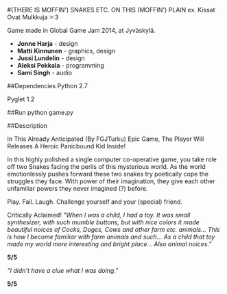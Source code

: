 #(THERE IS MOFFIN') SNAKES ETC. ON THIS (MOFFIN') PLAIN  ex. Kissat Ovat Mulkkuja >:3


Game made in Global Game Jam 2014, at Jyväskylä.

* __Jonne Harja__ - design
* __Matti Kinnunen__ - graphics, design
* __Jussi Lundelin__ - design
* __Aleksi Pekkala__ - programming
* __Sami Singh__ - audio

##Dependencies
Python 2.7

Pyglet 1.2

##Run
python game.py


##Description

In This Already Anticipated (By FGJTurku) Epic Game, The Player Will Releases A Heroic Panicbound Kid Inside! 

In this highly polished a single computer co-operative game, you take role off two Snakes facing the perils of this mysterious world. As the world emotionlessly pushes forward these two snakes try poetically cope the struggles they face. With power of their imagination, they give each other unfamiliar powers they never imagined (?) before.


Play. Fail. Laugh. Challenge yourself and your (special) friend. 


Critically Aclaimed!
_"When I was a child, I had a toy. It was small synthesizer, with such mumble buttons, but with nice colors it made beautiful noices of Cocks, Doges, Cows and other farm etc. animals... This is how I become familiar with farm animals and such... As a child that toy made my world more interesting and bright place... Also animal noices."_

__5/5__ 


_"I didn't have a clue what I was doing."_

__5/5__
